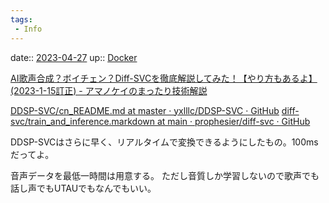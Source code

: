 ```yaml
---
tags:
 - Info
---
```


date:: [2023-04-27](/Daily_Note/2023-04-27.md)
up:: [Docker](../Bar/App/Docker.md)

[AI歌声合成？ボイチェン？Diff-SVCを徹底解説してみた！【やり方もあるよ】(2023-1-15訂正) - アマノケイのまったり技術解説](https://amanokei.hatenablog.com/entry/2022/12/13/182636)

[DDSP-SVC/cn\_README.md at master · yxlllc/DDSP-SVC · GitHub](https://github.com/yxlllc/DDSP-SVC/blob/master/cn_README.md)
[diff-svc/train\_and\_inference.markdown at main · prophesier/diff-svc · GitHub](https://github.com/prophesier/diff-svc/blob/main/doc/train_and_inference.markdown)


DDSP-SVCはさらに早く、リアルタイムで変換できるようにしたもの。100msだってよ。

音声データを最低一時間は用意する。
ただし音質しか学習しないので歌声でも話し声でもUTAUでもなんでもいい。




